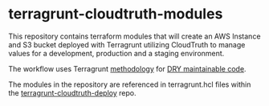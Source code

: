 # terragrunt-cloudtruth-modules
This repository contains terraform modules that will create an AWS Instance and S3 bucket deployed with Terragrunt utilizing CloudTruth to manage values for a development, production and a staging environment.

The workflow uses Terragrunt [methodology](https://terragrunt.gruntwork.io/docs/getting-started/quick-start/#promote-immutable-versioned-terraform-modules-across-environments) for [DRY maintainable code](https://blog.gruntwork.io/terragrunt-how-to-keep-your-terraform-code-dry-and-maintainable-f61ae06959d8).

The modules in the repository are referenced in terragrunt.hcl files within the [terragrunt-cloudtruth-deploy](https://github.com/cloudtruth-demo/terragrunt-cloudtruth-deploy) repo.



